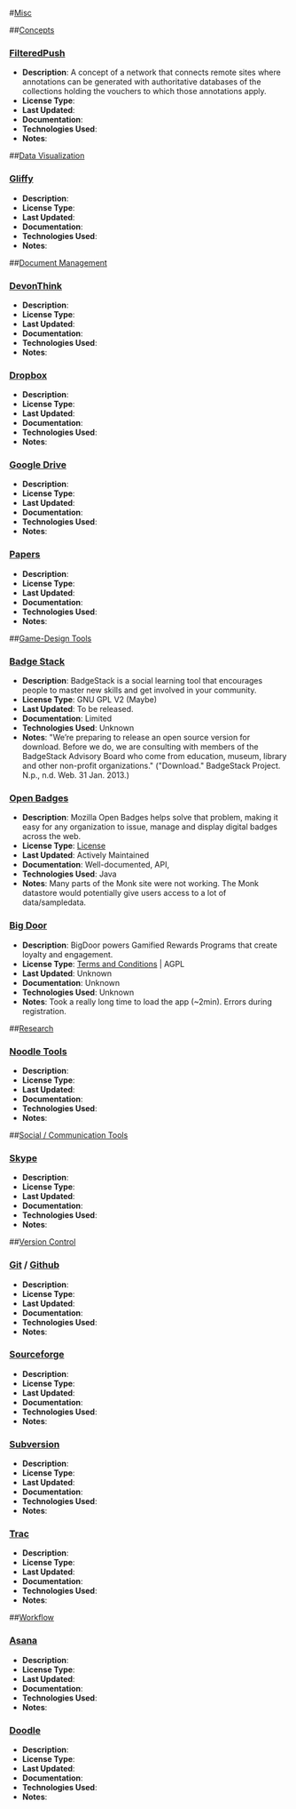 #[Misc](id:section7)

##[Concepts](id:section7.1)

### [FilteredPush](http://etaxonomy.org/mw/FilteredPush)
* **Description**: A concept of a network that connects remote sites where annotations can be generated with authoritative databases of the collections holding the vouchers to which those annotations apply.
* **License Type**: 
* **Last Updated**: 
* **Documentation**: 
* **Technologies Used**: 
* **Notes**: 

##[Data Visualization](id:section7.2)

### [Gliffy]()
* **Description**: 
* **License Type**: 
* **Last Updated**: 
* **Documentation**: 
* **Technologies Used**: 
* **Notes**: 

##[Document Management](id:section7.3)

### [DevonThink]()
* **Description**: 
* **License Type**: 
* **Last Updated**: 
* **Documentation**: 
* **Technologies Used**: 
* **Notes**: 

### [Dropbox]()
* **Description**: 
* **License Type**: 
* **Last Updated**: 
* **Documentation**: 
* **Technologies Used**: 
* **Notes**: 

### [Google Drive]()
* **Description**: 
* **License Type**: 
* **Last Updated**: 
* **Documentation**: 
* **Technologies Used**: 
* **Notes**: 

### [Papers]()
* **Description**: 
* **License Type**: 
* **Last Updated**: 
* **Documentation**: 
* **Technologies Used**: 
* **Notes**: 

##[Game-Design Tools](id:section7.4)

### [Badge Stack](http://badgestack.com/)
* **Description**: BadgeStack is a social learning tool that encourages people to master new skills and get involved in your community.
* **License Type**: GNU GPL V2 (Maybe)
* **Last Updated**: To be released.
* **Documentation**: Limited
* **Technologies Used**: Unknown
* **Notes**: "We’re preparing to release an open source version for download. Before we do, we are consulting with members of the BadgeStack Advisory Board who come from education, museum, library and other non-profit organizations." ("Download." BadgeStack Project. N.p., n.d. Web. 31 Jan. 2013.)

### [Open Badges](http://openbadges.org/)
* **Description**: Mozilla Open Badges helps solve that problem, making it easy for any organization to issue, manage and display digital badges across the web.
* **License Type**: [License](http://beta.openbadges.org/tou.html)
* **Last Updated**: Actively Maintained
* **Documentation**: Well-documented, API, 
* **Technologies Used**: Java
* **Notes**: Many parts of the Monk site were not working. The Monk datastore would potentially give users access to a lot of data/sampledata.

### [Big Door](http://www.bigdoor.com/)
* **Description**: BigDoor powers Gamified Rewards Programs that create loyalty and engagement.
* **License Type**: [Terms and Conditions](http://nactem.ac.uk/terms_conditions.php) | AGPL
* **Last Updated**: Unknown
* **Documentation**: Unknown
* **Technologies Used**: Unknown
* **Notes**: Took a really long time to load the app (~2min). Errors  during registration.

##[Research](id:section7.5)

### [Noodle Tools]()
* **Description**: 
* **License Type**: 
* **Last Updated**: 
* **Documentation**: 
* **Technologies Used**: 
* **Notes**: 

##[Social / Communication Tools](id:section7.6)

### [Skype]()
* **Description**: 
* **License Type**: 
* **Last Updated**: 
* **Documentation**: 
* **Technologies Used**: 
* **Notes**: 

##[Version Control](id:section7.7)
### [Git]() / [Github]()
* **Description**: 
* **License Type**: 
* **Last Updated**: 
* **Documentation**: 
* **Technologies Used**: 
* **Notes**: 

### [Sourceforge]()
* **Description**: 
* **License Type**: 
* **Last Updated**: 
* **Documentation**: 
* **Technologies Used**: 
* **Notes**: 

### [Subversion]()
* **Description**: 
* **License Type**: 
* **Last Updated**: 
* **Documentation**: 
* **Technologies Used**: 
* **Notes**: 

### [Trac]()
* **Description**: 
* **License Type**: 
* **Last Updated**: 
* **Documentation**: 
* **Technologies Used**: 
* **Notes**: 

##[Workflow](id:section7.8)

### [Asana]()
* **Description**: 
* **License Type**: 
* **Last Updated**: 
* **Documentation**: 
* **Technologies Used**: 
* **Notes**: 

### [Doodle]()
* **Description**: 
* **License Type**: 
* **Last Updated**: 
* **Documentation**: 
* **Technologies Used**: 
* **Notes**: 